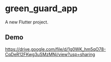 # green_guard_app

A new Flutter project.

## Demo

https://drive.google.com/file/d/1g0WK_hm5qO78-CqDeR12FKwg3uSMzMNj/view?usp=sharing
